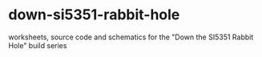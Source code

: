 # down-si5351-rabbit-hole
worksheets, source code and schematics for the "Down the SI5351 Rabbit Hole" build series 

